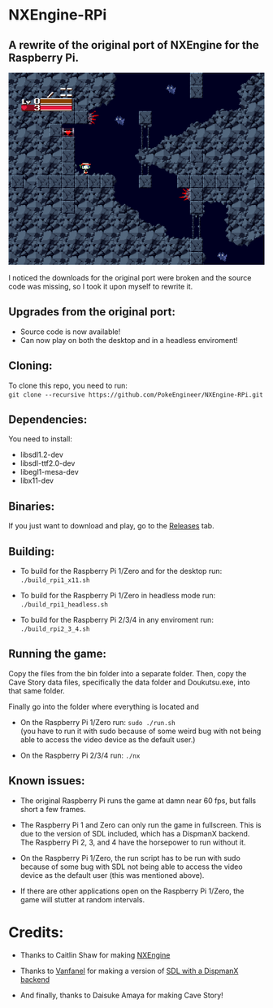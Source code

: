 # NXEngine-RPi
A rewrite of the original port of NXEngine for the Raspberry Pi.
---

![Screenshot](https://raw.githubusercontent.com/PokeEngineer/NXEngine-RPi/master/screenshots/nxengine1.png)

I noticed the downloads for the original port were broken and the source code was missing, so I took it upon myself to rewrite it.

## Upgrades from the original port:
* Source code is now available!
* Can now play on both the desktop and in a headless enviroment!

## Cloning:
To clone this repo, you need to run:\
`git clone --recursive https://github.com/PokeEngineer/NXEngine-RPi.git`

## Dependencies:
You need to install:
* libsdl1.2-dev
* libsdl-ttf2.0-dev
* libegl1-mesa-dev
* libx11-dev

## Binaries:
If you just want to download and play, go to the [Releases](https://github.com/PokeEngineer/NXEngine-RPi/releases) tab.

## Building:
* To build for the Raspberry Pi 1/Zero and for the desktop run: `./build_rpi1_x11.sh`

* To build for the Raspberry Pi 1/Zero in headless mode run: `./build_rpi1_headless.sh`

* To build for the Raspberry Pi 2/3/4 in any enviroment run: `./build_rpi2_3_4.sh`

## Running the game:
Copy the files from the bin folder into a separate folder. Then, copy the Cave Story data files, specifically the data folder and Doukutsu.exe, into that same folder.

Finally go into the folder where everything is located and

* On the Raspberry Pi 1/Zero run: `sudo ./run.sh`\
(you have to run it with sudo because of some weird bug with not being able to access the video device as the default user.)

* On the Raspberry Pi 2/3/4 run: `./nx`

## Known issues:
* The original Raspberry Pi runs the game at damn near 60 fps, but falls short a few frames.

* The Raspberry Pi 1 and Zero can only run the game in fullscreen. This is due to the version of SDL included, which has a DispmanX backend. The Raspberry Pi 2, 3, and 4 have the horsepower to run without it.

* On the Raspberry Pi 1/Zero, the run script has to be run with sudo because of some bug with SDL not being able to access the video device as the default user (this was mentioned above).

* If there are other applications open on the Raspberry Pi 1/Zero, the game will stutter at random intervals.

# Credits:
* Thanks to Caitlin Shaw for making [NXEngine](http://nxengine.sourceforge.net/)

* Thanks to [Vanfanel](https://github.com/vanfanel) for making a version of [SDL with a DispmanX backend](https://github.com/vanfanel/SDL-1.2.15-raspberrypi)

* And finally, thanks to Daisuke Amaya for making Cave Story!
